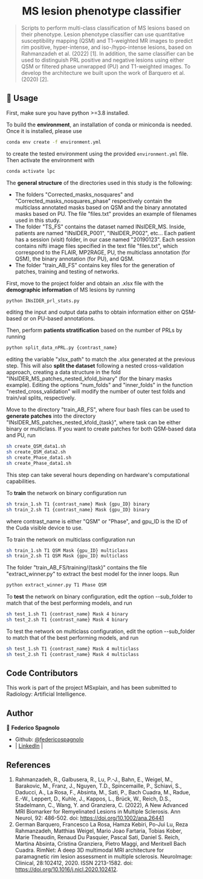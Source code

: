 <h1 align="center">MS lesion phenotype classifier </h1>

> Scripts to perform multi-class classification of MS lesions based on their phenotype. Lesion phenotype classifier can use quantitative susceptibility mapping (QSM) and T1-weighted MR images to predict rim positive, hyper-intense, and iso-/hypo-intense lesions, based on Rahmanzadeh et al. (2022) [1]. In addition, the same classifier can be used to distinguish PRL positive and negative lesions using either QSM or filtered phase unwrapped (PU) and T1-weighted images. To develop the architecture we built upon the work of Barquero et al. (2020) [2]. <br />

## 🚀 Usage

First, make sure you have python >=3.8 installed.

To build the **environment**, an installation of conda or miniconda is needed. Once it is installed, please use
```sh
conda env create -f environment.yml
```
to create the tested environment using the provided `environment.yml` file. Then activate the environment with
```sh
conda activate lpc
```

The **general structure** of the directories used in this study is the following:
- The folders "Corrected_masks_nosquares" and "Corrected_masks_nosquares_phase" respectively contain the multiclass annotated masks based on QSM and the binary annotated masks based on PU. The file "files.txt" provides an example of filenames used in this study. 
- The folder "TS_FS" contains the dataset named INsIDER_MS. Inside, patients are named "INsIDER_P001", "INsIDER_P002", etc... Each patient has a session (visit) folder, in our case named "20190123". Each session contains nifti image files specified in the text file "files.txt", which correspond to the FLAIR, MP2RAGE, PU, the multiclass annotation (for QSM), the binary annotation (for PU), and QSM.
- The folder "train_AB_FS" contains key files for the generation of patches, training and testing of networks.

First, move to the project folder and obtain an .xlsx file with the **demographic information** of MS lesions by running
```sh
python INsIDER_prl_stats.py
```
editing the input and output data paths to obtain information either on QSM-based or on PU-based annotations.

Then, perform **patients stratification** based on the number of PRLs by running
```sh
python split_data_nPRL.py {contrast_name}
```
editing the variable "xlsx_path" to match the .xlsx generated at the previous step. This will also **split the dataset** following a nested cross-validation approach, creating a data structure in the fold "INsIDER_MS_patches_nested_kfold_binary" (for the binary masks example). Editing the options "num_folds" and "inner_folds" in the function "nested_cross_validation" will modify the number of outer test folds and train/val splits, respectively.

Move to the directory "train_AB_FS", where four bash files can be used to **generate patches** into the directory "INsIDER_MS_patches_nested_kfold_{task}", where task can be either binary or multiclass. If you want to create patches for both QSM-based data and PU, run
```sh
sh create_QSM_data1.sh
sh create_QSM_data2.sh
sh create_Phase_data1.sh
sh create_Phase_data1.sh
```
This step can take several hours depending on hardware's computational capabilities. 

To **train** the network on binary configuration run
```sh
sh train_1.sh T1 {contrast_name} Mask {gpu_ID} binary
sh train_2.sh T1 {contrast_name} Mask {gpu_ID} binary
```
where contrast_name is either "QSM" or "Phase", and gpu_ID is the ID of the Cuda visible device to use.

To train the network on multiclass configuration run
```sh
sh train_1.sh T1 QSM Mask {gpu_ID} multiclass
sh train_2.sh T1 QSM Mask {gpu_ID} multiclass
```
The folder "train_AB_FS/training/{task}" contains the file "extract_winner.py" to extract the best model for the inner loops. Run
```sh
python extract_winner.py T1 Phase QSM
```

To **test** the network on binary configuration, edit the option --sub_folder to match that of the best performing models, and run
```sh
sh test_1.sh T1 {contrast_name} Mask 4 binary
sh test_2.sh T1 {contrast_name} Mask 4 binary
```
To test the network on multiclass configuration, edit the option --sub_folder to match that of the best performing models, and run
```sh
sh test_1.sh T1 {contrast_name} Mask 4 multiclass
sh test_2.sh T1 {contrast_name} Mask 4 multiclass
```

## Code Contributors

This work is part of the project MSxplain, and has been submitted to Radiology: Artificial Intelligence.

## Author

👤 **Federico Spagnolo**

- Github: [@federicospagnolo](https://github.com/federicospagnolo)
- | [LinkedIn](https://www.linkedin.com/in/federico-spagnolo/) |

## References

1. Rahmanzadeh, R., Galbusera, R., Lu, P.-J., Bahn, E., Weigel, M., Barakovic, M., Franz, J., Nguyen, T.D., Spincemaille, P., Schiavi, S., Daducci, A., La Rosa, F., Absinta, M., Sati, P., Bach Cuadra, M., Radue, E.-W., Leppert, D., Kuhle, J., Kappos, L., Brück, W., Reich, D.S., Stadelmann, C., Wang, Y. and Granziera, C. (2022), A New Advanced MRI Biomarker for Remyelinated Lesions in Multiple Sclerosis. Ann Neurol, 92: 486-502. doi: https://doi.org/10.1002/ana.26441
2. German Barquero, Francesco La Rosa, Hamza Kebiri, Po-Jui Lu, Reza Rahmanzadeh, Matthias Weigel, Mario Joao Fartaria, Tobias Kober, Marie Theaudin, Renaud Du Pasquier, Pascal Sati, Daniel S. Reich, Martina Absinta, Cristina Granziera, Pietro Maggi, and Meritxell Bach Cuadra. RimNet: A deep 3D multimodal MRI architecture for paramagnetic rim lesion assessment in multiple sclerosis. NeuroImage: Clinical, 28:102412, 2020. ISSN 2213-1582. doi: https://doi.org/10.1016/j.nicl.2020.102412.
